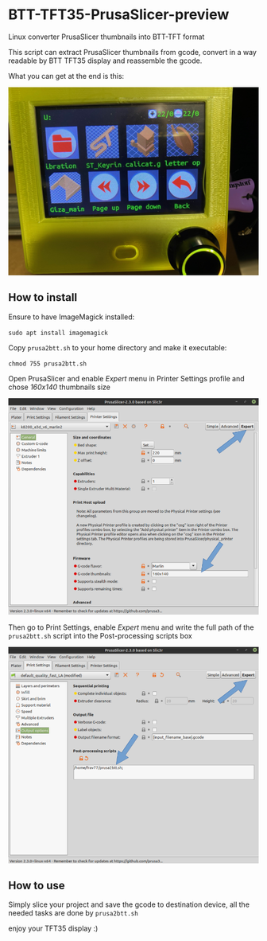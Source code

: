 # BTT-TFT35-PrusaSlicer-preview
Linux converter PrusaSlicer thumbnails into BTT-TFT format

This script can extract PrusaSlicer thumbnails from gcode, convert in
a way readable by BTT TFT35 display and reassemble the gcode.

What you can get at the end is this:

![Result on BTT TFT35](images/TFT35_preview_in_action.jpg)

## How to install

Ensure to have ImageMagick installed:

``sudo apt install imagemagick``

Copy `prusa2btt.sh` to your home directory and make it executable:

``chmod 755 prusa2btt.sh``

Open PrusaSlicer and enable *Expert* menu in Printer Settings profile
and chose *160x140* thumbnails size

![PrusaSlicer 1](images/pursaslicer_enable_thumbnails.png)

Then go to Print Settings, enable *Expert* menu and write the full path
of the `prusa2btt.sh` script into the Post-processing scripts box

![PrusaSlicer 1](images/pruslicer_enable_postprocessing.png)

## How to use

Simply slice your project and save the gcode to destination device, all 
the needed tasks are done by `prusa2btt.sh`

enjoy your TFT35 display :)
